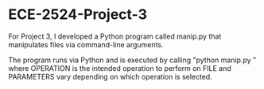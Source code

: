 # ECE-2524-Project-3
For Project 3, I developed a Python program called manip.py that
manipulates files via command-line arguments.

The program runs via Python and is executed by calling
"python manip.py <OPERATION> <PARAMETERS> <FILE>" where OPERATION
is the intended operation to perform on FILE and PARAMETERS vary
depending on which operation is selected.
